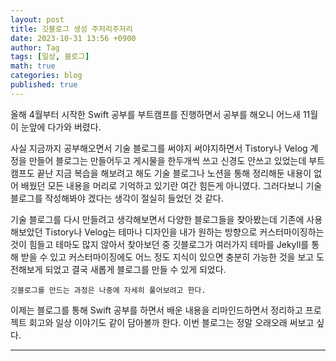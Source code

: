 ```yaml
---
layout: post
title: 깃블로그 생성 주저리주저리
date: 2023-10-31 13:56 +0900
author: Tag
tags: [일상, 블로그]
math: true
categories: blog
published: true
---
```

올해 4월부터 시작한 Swift 공부를 부트캠프를 진행하면서 공부를 해오니 어느새 11월이 눈앞에 다가와 버렸다. <br>

사실 지금까지 공부해오면서 기술 블로그를 써야지 써야지하면서 Tistory나 Velog 계정을 만들어 블로그는 만들어두고 게시물을 한두개씩 쓰고 신경도 안쓰고 있었는데 부트캠프도 끝난 지금 복습을 해보려고 해도 기술 블로그나 노션을 통해 정리해둔 내용이 없어 배웠던 모든 내용을 머리로 기억하고 있기란 여간 힘든게 아니였다. 그러다보니 기술 블로그를 작성해봐야 겠다는 생각이 절실히 들었던 것 같다.

기술 블로그를 다시 만들려고 생각해보면서 다양한 블로그들을 찾아봤는데 기존에 사용해보았던 Tistory나 Velog는 테마나 디자인을 내가 원하는 방향으로 커스터마이징하는 것이 힘들고 테마도 많지 않아서 찾아보던 중 깃블로그가 여러가지 테마를 Jekyll를 통해 받을 수 있고 커스터마이징에도 어느 정도 지식이 있으면 충분히 가능한 것을 보고 도전해보게 되었고 결국 새롭게 블로그를 만들 수 있게 되었다.

    깃블로그를 만드는 과정은 나중에 자세히 풀어보려고 한다.

이제는 블로그를 통해 Swift 공부를 하면서 배운 내용을 리마인드하면서 정리하고 프로젝트 회고와 일상 이야기도 같이 담아볼까 한다. 이번 블로그는 정말 오래오래 써보고 싶다.

-----
